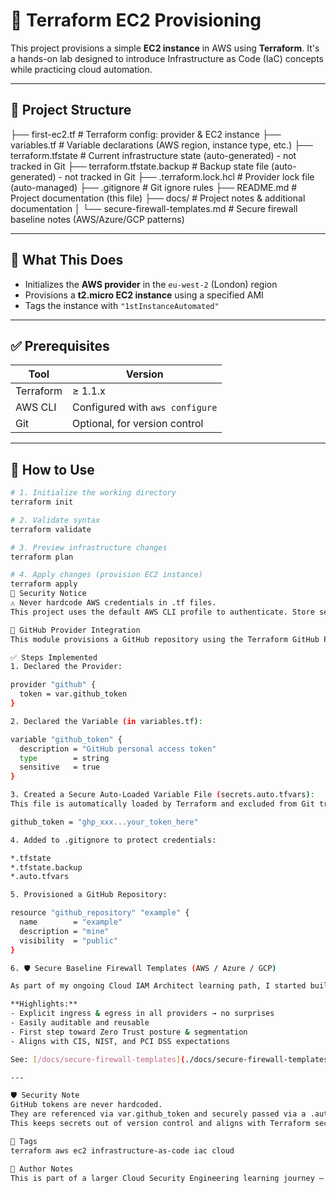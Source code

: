 # 🚀 Terraform EC2 Provisioning

This project provisions a simple **EC2 instance** in AWS using **Terraform**. It's a hands-on lab designed to introduce Infrastructure as Code (IaC) concepts while practicing cloud automation.

---

## 📂 Project Structure

├── first-ec2.tf                     # Terraform config: provider & EC2 instance
├── variables.tf                     # Variable declarations (AWS region, instance type, etc.)
├── terraform.tfstate                # Current infrastructure state (auto-generated) - not tracked in Git
├── terraform.tfstate.backup         # Backup state file (auto-generated) - not tracked in Git
├── .terraform.lock.hcl              # Provider lock file (auto-managed)
├── .gitignore                       # Git ignore rules
├── README.md                        # Project documentation (this file)
├── docs/                            # Project notes & additional documentation
│   └── secure-firewall-templates.md # Secure firewall baseline notes (AWS/Azure/GCP patterns)

---

## 🔧 What This Does

- Initializes the **AWS provider** in the `eu-west-2` (London) region
- Provisions a **t2.micro EC2 instance** using a specified AMI
- Tags the instance with `"1stInstanceAutomated"`

---

## ✅ Prerequisites

| Tool        | Version   |
|-------------|-----------|
| Terraform   | ≥ 1.1.x   |
| AWS CLI     | Configured with `aws configure` |
| Git         | Optional, for version control |

---

## 🧪 How to Use

```bash
# 1. Initialize the working directory
terraform init

# 2. Validate syntax
terraform validate

# 3. Preview infrastructure changes
terraform plan

# 4. Apply changes (provision EC2 instance)
terraform apply
🔐 Security Notice
⚠️ Never hardcode AWS credentials in .tf files.
This project uses the default AWS CLI profile to authenticate. Store secrets securely using environment variables or credential managers.

🔐 GitHub Provider Integration
This module provisions a GitHub repository using the Terraform GitHub Provider.

✅ Steps Implemented
1. Declared the Provider:

provider "github" {
  token = var.github_token
}

2. Declared the Variable (in variables.tf):

variable "github_token" {
  description = "GitHub personal access token"
  type        = string
  sensitive   = true
}

3. Created a Secure Auto-Loaded Variable File (secrets.auto.tfvars):
This file is automatically loaded by Terraform and excluded from Git tracking via .gitignore.

github_token = "ghp_xxx...your_token_here"

4. Added to .gitignore to protect credentials:

*.tfstate
*.tfstate.backup
*.auto.tfvars

5. Provisioned a GitHub Repository:

resource "github_repository" "example" {
  name        = "example"
  description = "mine"
  visibility  = "public"
}

6. 🛡️ Secure Baseline Firewall Templates (AWS / Azure / GCP)

As part of my ongoing Cloud IAM Architect learning path, I started building a set of reusable secure baseline firewall templates across AWS, Azure, and GCP. These ensure I can fully control ingress/egress behavior and apply security by design in my Terraform deployments.

**Highlights:**
- Explicit ingress & egress in all providers → no surprises
- Easily auditable and reusable
- First step toward Zero Trust posture & segmentation
- Aligns with CIS, NIST, and PCI DSS expectations

See: [/docs/secure-firewall-templates](./docs/secure-firewall-templates)

---

🛡️ Security Note
GitHub tokens are never hardcoded.
They are referenced via var.github_token and securely passed via a .auto.tfvars file.
This keeps secrets out of version control and aligns with Terraform security best practices.

📌 Tags
terraform aws ec2 infrastructure-as-code iac cloud

🧠 Author Notes
This is part of a larger Cloud Security Engineering learning journey — more modules coming soon!
